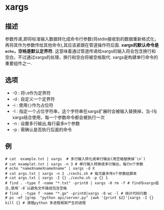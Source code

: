 # xargs

## 描述

参数传递,即将标准输入数据转化成命令行参数(将stdin接收到的数据重新格式化，再将其作为参数传给其他命令),其应该紧跟在管道操作符后面.
**xargs的默认命令是`echo`，空格是默认定界符.** 这意味着通过管道传递给xargs的输入将会包含换行和空白，不过通过xargs的处理，换行和空白将被空格取代.
xargs是构建单行命令的重要组件之一.


## 选项

- -0 : 将`\0`作为定界符
- -d : 自定义一个定界符
- -i : 使用`{}`作为占位符
- -I : 指定一个占位字符串，这个字符串在xargs扩展时会被输入替换掉，当-I与xargs结合使用，每一个参数命令都会被执行一次
- -n : 设置多行输出,每行最多n个参数
- -p : 需确认是否执行后面的命令

## 例

    # cat  example.txt | xargs  # 多行输入转化成单行输出(用空格替换掉`\n`)
    # cat examplet.txt | xargs -n 3 # 单行输入转换成多行输出，每行n个参数
    # echo "nameXnameXnameXname" | xargs -d X
    # cat args.txt | xargs -n 2 ./cechi.sh # 每次最多传n个参数给脚本
    # cat args.txt | xargs -I {} ./cecho.sh -p {} 1
    # find . -type f -name "*.txt" -print0 | xargs -0 rm -f # find与xargs组合,使用`-0`以避免文件路径包含空格
    # find . -type f -name "*.go" -print0|xargs -0 wc -l # 统计代码行数
    # ps -ef |grep  "python api/server.py" |awk '{print $2}'|xargs -I {} kill {} # 清理python 多进程框架产生的进程
